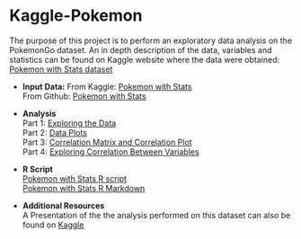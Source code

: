 # Kaggle-Pokemon
The purpose of this project is to perform an exploratory data analysis on the PokemonGo dataset. An in depth description of the data, variables and statistics can be found on Kaggle website where the data were obtained: [Pokemon with Stats dataset](https://www.kaggle.com/abcsds/pokemon)

- **Input Data:** 
From Kaggle: [Pokemon with Stats](https://www.kaggle.com/abcsds/pokemon/downloads/Pokemon.csv)<br>
From Github: [Pokemon with Stats](https://github.com/Kokkalo4/Kaggle-Pokemon/blob/master/Pokemon.csv)

- **Analysis** <br>
Part 1: [Exploring the Data](https://htmlpreview.github.io/?https://github.com/Kokkalo4/Kaggle-Pokemon/blob/master/1._Pokemon_--_Exploring_Data.html)<br>
Part 2: [Data Plots](https://htmlpreview.github.io/?https://github.com/Kokkalo4/Kaggle-Pokemon/blob/master/2._Pokemon_--_Exploring_Data_Plots.html)<br>
Part 3: [Correlation Matrix and Correlation Plot](https://htmlpreview.github.io/?https://github.com/Kokkalo4/Kaggle-Pokemon/blob/master/3._Pokemon_--_Correlation_Matrix.html)<br>
Part 4: [Exploring Correlation Between Variables](https://htmlpreview.github.io/?https://github.com/Kokkalo4/Kaggle-Pokemon/blob/master/4._Pokemon_--_Correlation_Between_Variables.html)

- **R Script**<br>
[Pokemon with Stats R script](https://github.com/Kokkalo4/Kaggle-Pokemon/blob/master/Pokemon.R)<br>
[Pokemon with Stats R Markdown](https://github.com/Kokkalo4/Kaggle-Pokemon/blob/master/Pokemon%20with%20stats%20Markdown.html)

- **Additional Resources**<br>
A Presentation of the the analysis performed on this dataset can also be found on [Kaggle](https://www.kaggle.com/kokkalo4/d/abcsds/pokemon/some-stats-some-plots-correlation)
